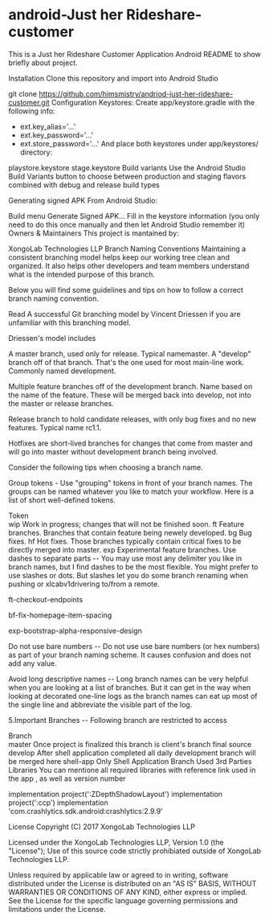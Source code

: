 # android-Just her Rideshare-customer
This is a Just her Rideshare Customer Application Android README to show briefly about project.

Installation
Clone this repository and import into Android Studio

git clone https://github.com/himsmistry/andriod-just-her-rideshare-customer.git
Configuration
Keystores:
Create app/keystore.gradle with the following info:

- ext.key_alias='...'
- ext.key_password='...'
- ext.store_password='...'
And place both keystores under app/keystores/ directory:

playstore.keystore
stage.keystore
Build variants
Use the Android Studio Build Variants button to choose between production and staging flavors combined with debug and release build types

Generating signed APK
From Android Studio:

Build menu
Generate Signed APK...
Fill in the keystore information (you only need to do this once manually and then let Android Studio remember it)
Owners & Maintainers
This project is mantained by:

XongoLab Technologies LLP
Branch Naming Conventions
Maintaining a consistent branching model helps keep our working tree clean and organized. It also helps other developers and team members understand what is the intended purpose of this branch.

Below you will find some guidelines and tips on how to follow a correct branch naming convention.

Read A successful Git branching model by Vincent Driessen if you are unfamiliar with this branching model.

Driessen's model includes

A master branch, used only for release. Typical namemaster.
A "develop" branch off of that branch. That's the one used for most main-line work. Commonly named development.

Multiple feature branches off of the development branch. Name based on the name of the feature. These will be merged back into develop, not into the master or release branches.

Release branch to hold candidate releases, with only bug fixes and no new features. Typical name rc1.1.

Hotfixes are short-lived branches for changes that come from master and will go into master without development branch being involved.

Consider the following tips when choosing a branch name.

Group tokens - Use "grouping" tokens in front of your branch names. The groups can be named whatever you like to match your workflow. Here is a list of short well-defined tokens.

Token	
wip	Work in progress; changes that will not be finished soon.
ft	Feature branches. Branches that contain feature being newely developed.
bg	Bug fixes.
hf	Hot fixes. Those branches typically contain critical fixes to be directly merged into master.
exp	Experimental feature branches.
Use dashes to separate parts -- You may use most any delimiter you like in branch names, but I find dashes to be the most flexible. You might prefer to use slashes or dots. But slashes let you do some branch renaming when pushing or xlcabv1drivering to/from a remote.

ft-checkout-endpoints

bf-fix-homepage-item-spacing

exp-bootstrap-alpha-responsive-design

Do not use bare numbers -- Do not use use bare numbers (or hex numbers) as part of your branch naming scheme. It causes confusion and does not add any value.

Avoid long descriptive names -- Long branch names can be very helpful when you are looking at a list of branches. But it can get in the way when looking at decorated one-line logs as the branch names can eat up most of the single line and abbreviate the visible part of the log.

5.Important Branches -- Following branch are restricted to access

Branch	
master	Once project is finalized this branch is client's branch final source
develop	After shell application completed all daily development branch will be merged here
shell-app	Only Shell Application Branch
Used 3rd Parties Libraries
You can mentione all required libraries with reference link used in the app , as well as version number

implementation project(':ZDepthShadowLayout') 
implementation project(':ccp')
implementation 'com.crashlytics.sdk.android:crashlytics:2.9.9'


License
Copyright (C) 2017 XongoLab Technologies LLP 

Licensed under the XongoLab Technologies LLP, Version 1.0 (the "License");
Use of this source code strictly prohibiated outside of XongoLab Technologies LLP. 

Unless required by applicable law or agreed to in writing, software
distributed under the License is distributed on an "AS IS" BASIS,
WITHOUT WARRANTIES OR CONDITIONS OF ANY KIND, either express or implied.
See the License for the specific language governing permissions and
limitations under the License.
